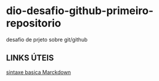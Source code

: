 # dio-desafio-github-primeiro-repositorio
desafio de prjeto sobre git/github

## LINKS ÚTEIS
[sintaxe basica Marckdown](https://www.markdownguide.org/)
